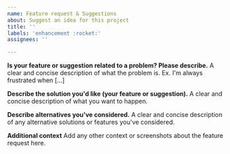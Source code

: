 ```yaml
---
name: Feature request & Suggestions
about: Suggest an idea for this project
title: ''
labels: 'enhancement :rocket:'
assignees: ''

---
```


**Is your feature or suggestion related to a problem? Please describe.**
A clear and concise description of what the problem is. Ex. I'm always frustrated when [...]

**Describe the solution you'd like (your feature or suggestion).**
A clear and concise description of what you want to happen.

**Describe alternatives you've considered.**
A clear and concise description of any alternative solutions or features you've considered.

**Additional context**
Add any other context or screenshots about the feature request here.
